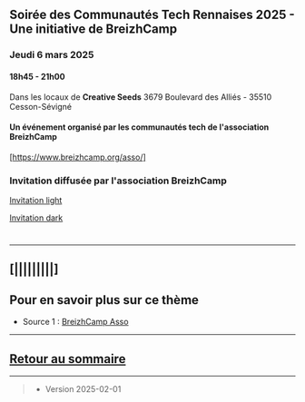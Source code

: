## Soirée des Communautés Tech Rennaises 2025 - Une initiative de BreizhCamp 

### Jeudi 6 mars 2025 

#### 18h45 - 21h00

Dans les locaux de **Creative Seeds** 
3679 Boulevard des Alliés - 35510 Cesson-Sévigné


#### Un événement organisé par les communautés tech de l'association BreizhCamp 
[https://www.breizhcamp.org/asso/]

### Invitation diffusée par l'association BreizhCamp
[Invitation light](../illustrim/PDFfiles/soiree_DC_2025-03-06-light.png)

[Invitation dark](../illustrim/PDFfiles/soiree_DC_2025-03-06-dark.png)
#  


---

## [|||||||||] 
>
## Pour en savoir plus sur ce thème

- Source 1 : [BreizhCamp Asso](https://www.breizhcamp.org/asso/)

---

## [Retour au sommaire](https://dcn-prof.github.io/breizhdataclub/)
  


---



>

>  *  Version 2025-02-01
